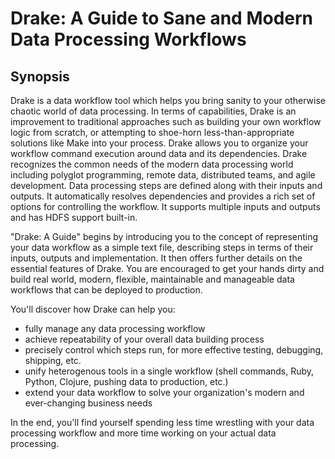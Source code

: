 # Drake: A Guide to Sane and Modern Data Processing Workflows

## Synopsis

Drake is a data workflow tool which helps you bring sanity to your otherwise chaotic world of data processing. In terms of capabilities, Drake is an improvement to traditional approaches such as building your own workflow logic from scratch, or attempting to shoe-horn less-than-appropriate solutions like Make into your process. Drake allows you to organize your workflow command execution around data and its dependencies. Drake recognizes the common needs of the modern data processing world including polyglot programming, remote data, distributed teams, and agile development. Data processing steps are defined along with their inputs and outputs.  It automatically resolves dependencies and provides a rich set of options for controlling the workflow. It supports multiple inputs and outputs and has HDFS support built-in.

"Drake: A Guide" begins by introducing you to the concept of representing your data workflow as a simple text file, describing steps in terms of their inputs, outputs and implementation. It then offers further details on the essential features of Drake. You are encouraged to get your hands dirty and build real world, modern, flexible, maintainable and manageable data workflows that can be deployed to production.

You'll discover how Drake can help you:

* fully manage any data processing workflow
* achieve repeatability of your overall data building process
* precisely control which steps run, for more effective testing, debugging, shipping, etc.
* unify heterogenous tools in a single workflow (shell commands, Ruby, Python, Clojure, pushing data to production, etc.)
* extend your data workflow to solve your organization's modern and ever-changing business needs

In the end, you'll find yourself spending less time wrestling with your data processing workflow and more time working on your actual data processing.
